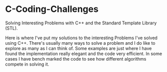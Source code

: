 # C-Coding-Challenges
Solving Interesting Problems with C++ and the Standard Template Library (STL).

Here is where I've put my solutions to the interesting Problems I've solved using C++. There's usually many ways to solve a problem and I do like to explore as many as I can think of. Some examples are just where I have found the implementation really elegant and the code very efficient. In some cases I have bench marked the code to see how different algorithms compete in solving it.
